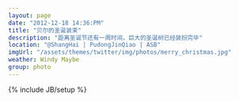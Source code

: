 ```yaml
---
layout: page
date: "2012-12-18 14:36:PM"
title: "贝尔的圣诞装束"
description: "距离圣诞节还有一周时间，巨大的圣诞树已经装扮完毕"
location: "@ShangHai | PudongJinQiao | ASB"
imgUrl: "/assets/themes/twitter/img/photos/merry_christmas.jpg"
weather: Windy Maybe
group: photo
---
```

{% include JB/setup %}
